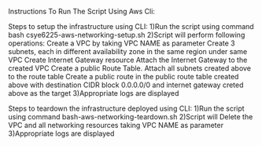 Instructions To Run The Script Using Aws Cli:

Steps to setup the infrastructure using CLI: 
1)Run the script using command bash csye6225-aws-networking-setup.sh
2)Script will perform following operations:
   Create a VPC by taking VPC NAME as parameter
   Create 3 subnets, each in different availability zone in the same region under same VPC
   Create Internet Gateway resource
   Attach the Internet Gateway to the created VPC
   Create a public Route Table. Attach all subnets created above to the route table
   Create a public route in the public route table created above with destination CIDR block 0.0.0.0/0 
   and internet gateway creted above as the target
3)Appropriate logs are displayed

Steps to teardown the infrastructure deployed using CLI: 
1)Run the script using command bash-aws-networking-teardown.sh
2)Script will Delete the VPC and all networking resources taking VPC NAME as parameter
3)Appropriate logs are displayed
